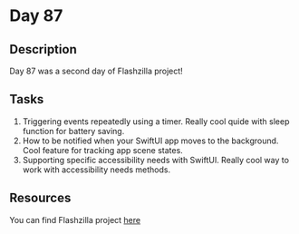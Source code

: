# Day 87

## Description

Day 87 was a second day of Flashzilla project!

## Tasks

1. Triggering events repeatedly using a timer. Really cool quide with sleep function for battery saving.
2. How to be notified when your SwiftUI app moves to the background. Cool feature for tracking app scene states.
3. Supporting specific accessibility needs with SwiftUI. Really cool way to work with accessibility needs methods.

## Resources

You can find Flashzilla project [here](/Sources/Flashzilla/)
